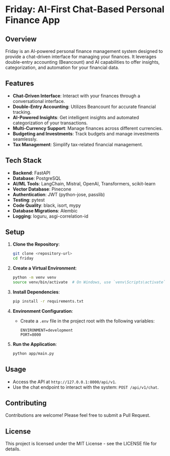# Friday: AI-First Chat-Based Personal Finance App

## Overview

Friday is an AI-powered personal finance management system designed to provide a chat-driven interface for managing your finances. It leverages double-entry accounting (Beancount) and AI capabilities to offer insights, categorization, and automation for your financial data.

## Features

- **Chat-Driven Interface**: Interact with your finances through a conversational interface.
- **Double-Entry Accounting**: Utilizes Beancount for accurate financial tracking.
- **AI-Powered Insights**: Get intelligent insights and automated categorization of your transactions.
- **Multi-Currency Support**: Manage finances across different currencies.
- **Budgeting and Investments**: Track budgets and manage investments seamlessly.
- **Tax Management**: Simplify tax-related financial management.

## Tech Stack

- **Backend**: FastAPI
- **Database**: PostgreSQL
- **AI/ML Tools**: LangChain, Mistral, OpenAI, Transformers, scikit-learn
- **Vector Database**: Pinecone
- **Authentication**: JWT (python-jose, passlib)
- **Testing**: pytest
- **Code Quality**: black, isort, mypy
- **Database Migrations**: Alembic
- **Logging**: loguru, asgi-correlation-id

## Setup

1. **Clone the Repository**:

   ```bash
   git clone <repository-url>
   cd friday
   ```

2. **Create a Virtual Environment**:

   ```bash
   python -m venv venv
   source venv/bin/activate  # On Windows, use `venv\Scripts\activate`
   ```

3. **Install Dependencies**:

   ```bash
   pip install -r requirements.txt
   ```

4. **Environment Configuration**:

   - Create a `.env` file in the project root with the following variables:
     ```
     ENVIRONMENT=development
     PORT=8000
     ```

5. **Run the Application**:
   ```bash
   python app/main.py
   ```

## Usage

- Access the API at `http://127.0.0.1:8000/api/v1`.
- Use the chat endpoint to interact with the system: `POST /api/v1/chat`.

## Contributing

Contributions are welcome! Please feel free to submit a Pull Request.

## License

This project is licensed under the MIT License - see the LICENSE file for details.
